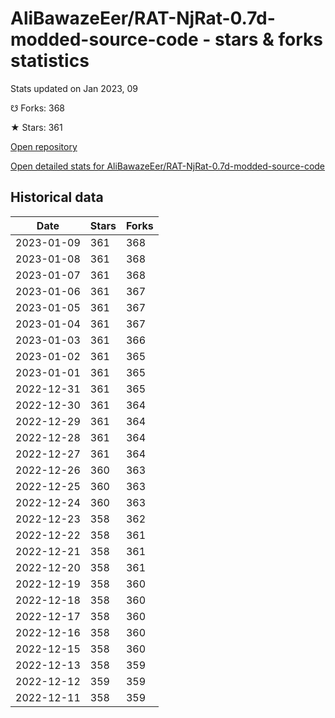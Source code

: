 # AliBawazeEer/RAT-NjRat-0.7d-modded-source-code - stars & forks statistics

Stats updated on Jan 2023, 09

☋ Forks: 368

★ Stars: 361

[Open repository](https://github.com/AliBawazeEer/RAT-NjRat-0.7d-modded-source-code)

[Open detailed stats for AliBawazeEer/RAT-NjRat-0.7d-modded-source-code](https://reviewgithub.com/rep/AliBawazeEer/RAT-NjRat-0.7d-modded-source-code)

## Historical data
| Date | Stars | Forks |
|------|-------|-------|
| 2023-01-09 | 361 | 368 | 
| 2023-01-08 | 361 | 368 | 
| 2023-01-07 | 361 | 368 | 
| 2023-01-06 | 361 | 367 | 
| 2023-01-05 | 361 | 367 | 
| 2023-01-04 | 361 | 367 | 
| 2023-01-03 | 361 | 366 | 
| 2023-01-02 | 361 | 365 | 
| 2023-01-01 | 361 | 365 | 
| 2022-12-31 | 361 | 365 | 
| 2022-12-30 | 361 | 364 | 
| 2022-12-29 | 361 | 364 | 
| 2022-12-28 | 361 | 364 | 
| 2022-12-27 | 361 | 364 | 
| 2022-12-26 | 360 | 363 | 
| 2022-12-25 | 360 | 363 | 
| 2022-12-24 | 360 | 363 | 
| 2022-12-23 | 358 | 362 | 
| 2022-12-22 | 358 | 361 | 
| 2022-12-21 | 358 | 361 | 
| 2022-12-20 | 358 | 361 | 
| 2022-12-19 | 358 | 360 | 
| 2022-12-18 | 358 | 360 | 
| 2022-12-17 | 358 | 360 | 
| 2022-12-16 | 358 | 360 | 
| 2022-12-15 | 358 | 360 | 
| 2022-12-13 | 358 | 359 | 
| 2022-12-12 | 359 | 359 | 
| 2022-12-11 | 358 | 359 | 

